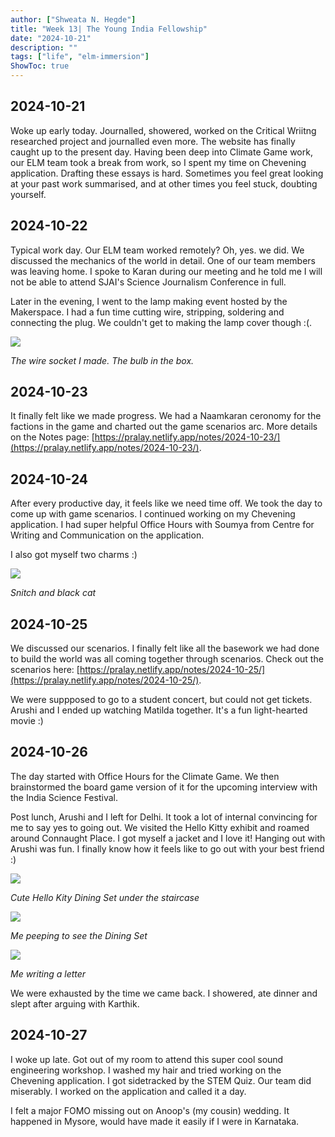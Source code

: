 ```yaml
---
author: ["Shweata N. Hegde"]
title: "Week 13| The Young India Fellowship"
date: "2024-10-21"
description: ""
tags: ["life", "elm-immersion"]
ShowToc: true
---
```

## 2024-10-21
Woke up early today. Journalled, showered, worked on the Critical Wriitng researched project and journalled even more. The website has finally caught up to the present day. Having been deep into Climate Game work, our ELM team took a break from work, so I spent my time on Chevening application. Drafting these essays is hard. Sometimes you feel great looking at your past work summarised, and at other times you feel stuck, doubting yourself. 

## 2024-10-22
Typical work day. Our ELM team worked remotely? Oh, yes. we did. We discussed the mechanics of the world in detail. One of our team members was leaving home. I spoke to Karan during our meeting and he told me I will not be able to attend SJAI's Science Journalism Conference in full.

Later in the evening, I went to the lamp making event hosted by the Makerspace. I had a fun time cutting wire, stripping, soldering and connecting the plug. We couldn't get to making the lamp cover though :(. 

<img src = "IMG_4168.jpeg">

_The wire socket I made. The bulb in the box._

## 2024-10-23
It finally felt like we made progress. We had a Naamkaran ceronomy for the factions in the game and charted out the game scenarios arc. More details on the Notes page: [https://pralay.netlify.app/notes/2024-10-23/](https://pralay.netlify.app/notes/2024-10-23/).

## 2024-10-24
After every productive day, it feels like we need time off. We took the day to come up with game scenarios. I continued working on my Chevening application. I had super helpful Office Hours with Soumya from Centre for Writing and Communication on the application.

I also got myself two charms :)

<img src = "charms.jpeg">

_Snitch and black cat_

## 2024-10-25
We discussed our scenarios. I finally felt like all the basework we had done to build the world was all coming together through scenarios. Check out the scenarios here: [https://pralay.netlify.app/notes/2024-10-25/](https://pralay.netlify.app/notes/2024-10-25/).

We were suppposed to go to a student concert, but could not get tickets. Arushi and I ended up watching Matilda together. It's a fun light-hearted movie :)

## 2024-10-26
The day started with Office Hours for the Climate Game. We then brainstormed the board game version of it for the upcoming interview with the India Science Festival. 

Post lunch, Arushi and I left for Delhi. It took a lot of internal convincing for me to say yes to going out. We visited the Hello Kitty exhibit and roamed around Connaught Place. I got myself a jacket and I love it! Hanging out with Arushi was fun. I finally know how it feels like to go out with your best friend :)

<img src = "IMG_0364.jpeg">

_Cute Hello Kity Dining Set under the staircase_

<img src = "IMG_0362.jpeg">

_Me peeping to see the Dining Set_

<img src = "IMG_0370.jpeg">

_Me writing a letter_

We were exhausted by the time we came back. I showered, ate dinner and slept after arguing with Karthik.
## 2024-10-27
I woke up late. Got out of my room to attend this super cool sound engineering workshop. I washed my hair and tried working on the Chevening application. I got sidetracked by the STEM Quiz. Our team did miserably. I worked on the application and called it a day.

I felt a major FOMO missing out on Anoop's (my cousin) wedding. It happened in Mysore, would have made it easily if I were in Karnataka.